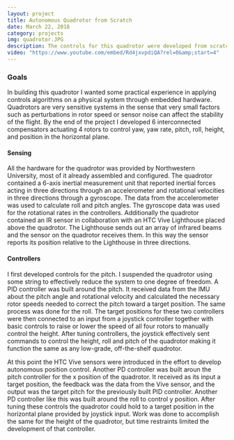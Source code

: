 ```yaml
---
layout: project
title: Autonomous Quadrotor from Scratch
date: March 22, 2018
category: projects
img: quadrotor.JPG
description: The controls for this quadrotor were developed from scratch. There are controllers attached to the roll, pitch, and yaw of the quadrotor as well as for its position in the room. An onboard IMU was used for the orientation control and an HTC Vive Lighthouse was used for sensing position relative to the inertial frame.
video: "https://www.youtube.com/embed/Rd4jxvpdiQA?rel=0&amp;start=4"
---
```


### Goals
In building this quadrotor I wanted some practical experience in applying controls algorithms on a physical system through embedded hardware. Quadrotors are very sensitive systems in the sense that very small factors such as perturbations in rotor speed or sensor noise can affect the stability of the flight. By the end of the project I developed 6 interconnected compensators actuating 4 rotors to control yaw, yaw rate, pitch, roll, height, and position in the horizontal plane.

#### Sensing
All the hardware for the quadrotor was provided by Northwestern University, most of it already assembled and configured. The quadrotor contained a 6-axis inertial measurement unit that reported inertial forces acting in three directions through an accelerometer and rotational velocities in three directions through a gyroscope. The data from the accelerometer was used to calculate roll and pitch angles. The gyroscope data was used for the rotational rates in the controllers. Additionally the quadrotor contained an IR sensor in collaboration with an HTC Vive Lighthouse placed above the quadrotor. The Lighthouse sends out an array of infrared beams and the sensor on the quadrotor receives them. In this way the sensor reports its position relative to the Lighthouse in three directions.

#### Controllers
I first developed controls for the pitch. I suspended the quadrotor using some string to effectively reduce the system to one degree of freedom. A PID controller was built around the pitch. It received data from the IMU about the pitch angle and rotational velocity and calculated the necessary rotor speeds needed to correct the pitch toward a target position. The same process was done for the roll. The target positions for these two controllers were then connected to an input from a joystick controller together with basic controls to raise or lower the speed of all four rotors to manually control the height. After tuning controllers, the joystick effectively sent commands to control the height, roll and pitch of the quadrotor making it function the same as any low-grade, off-the-shelf quadrotor.

At this point the HTC Vive sensors were introduced in the effort to develop autonomous position control. Another PD controller was built aroun the pitch controller for the x position of the quadrotor. It received as its input a target position, the feedback was the data from the Vive sensor, and the output was the target pitch for the previously built PID controller. Another PD controller like this was built around the roll to control y position. After tuning these controls the quadrotor could hold to a target position in the horizontal plane provided by joystick input. Work was done to accomplish the same for the height of the quadrotor, but time restraints limited the development of that controller.

